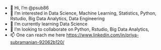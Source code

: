 - 👋 Hi, I’m @psub86
- 👀 I’m interested in Data Science, Machine Learning, Statistics, Python, Rstudio, Big Data Analytics, Data Engineering
- 🌱 I’m currently learning Data Science
- 💞️ I’m looking to collaborate on Python, Rstudio, Big Data Analytics,
- 📫 One can reach me here https://www.linkedin.com/in/priya-subramanian-92062b120/
<!---
psub86/psub86 is a ✨ special ✨ repository because its `README.md` (this file) appears on your GitHub profile.
You can click the Preview link to take a look at your changes.
--->
